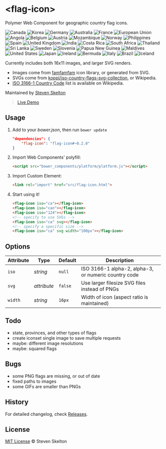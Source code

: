 &lt;flag-icon&gt;
===========

Polymer Web Component for geographic country flag icons.

![Canada](https://raw.githubusercontent.com/stevenrskelton/flag-icon/master/png/ca.png "Canada")
![Korea](https://raw.githubusercontent.com/stevenrskelton/flag-icon/master/png/kr.png "Korea")
![Germany](https://raw.githubusercontent.com/stevenrskelton/flag-icon/master/png/de.png "Germany")
![Australia](https://raw.githubusercontent.com/stevenrskelton/flag-icon/master/png/au.png "Australia")
![France](https://raw.githubusercontent.com/stevenrskelton/flag-icon/master/png/fr.png "France")
![European Union](https://raw.githubusercontent.com/stevenrskelton/flag-icon/master/png/europeanunion.png "European Union")
![Angola](https://raw.githubusercontent.com/stevenrskelton/flag-icon/master/png/ao.png "Angola")
![Belgium](https://raw.githubusercontent.com/stevenrskelton/flag-icon/master/png/be.png "Belgium")
![Austria](https://raw.githubusercontent.com/stevenrskelton/flag-icon/master/png/at.png "Austria")
![Mozambique](https://raw.githubusercontent.com/stevenrskelton/flag-icon/master/png/mz.png "Mozambique")
![Norway](https://raw.githubusercontent.com/stevenrskelton/flag-icon/master/png/no.png "Norway")
![Philippines](https://raw.githubusercontent.com/stevenrskelton/flag-icon/master/png/ph.png "Philippines")
![Spain](https://raw.githubusercontent.com/stevenrskelton/flag-icon/master/png/es.png "Spain")
![United Kingdom](https://raw.githubusercontent.com/stevenrskelton/flag-icon/master/png/gb.png "United Kingdom")
![India](https://raw.githubusercontent.com/stevenrskelton/flag-icon/master/png/in.png "India")
![Costa Rica](https://raw.githubusercontent.com/stevenrskelton/flag-icon/master/png/cr.png "Costa Rica")
![South Africa](https://raw.githubusercontent.com/stevenrskelton/flag-icon/master/png/za.png "South Africa")
![Thailand](https://raw.githubusercontent.com/stevenrskelton/flag-icon/master/png/th.png "Thailand")
![Sri Lanka](https://raw.githubusercontent.com/stevenrskelton/flag-icon/master/png/lk.png "Sri Lanka")
![Sweden](https://raw.githubusercontent.com/stevenrskelton/flag-icon/master/png/se.png "Sweden")
![Slovenia](https://raw.githubusercontent.com/stevenrskelton/flag-icon/master/png/si.png "Slovenia")
![Papua New Guinea](https://raw.githubusercontent.com/stevenrskelton/flag-icon/master/png/pg.png "Papua New Guinea")
![Maldives](https://raw.githubusercontent.com/stevenrskelton/flag-icon/master/png/mv.png "Maldives")
![United States](https://raw.githubusercontent.com/stevenrskelton/flag-icon/master/png/us.png "India")
![Japan](https://raw.githubusercontent.com/stevenrskelton/flag-icon/master/png/jp.png "Japan")
![Ireland](https://raw.githubusercontent.com/stevenrskelton/flag-icon/master/png/ie.png "Ireland")
![Bermuda](https://raw.githubusercontent.com/stevenrskelton/flag-icon/master/png/bm.png "Bermuda")
![Italy](https://raw.githubusercontent.com/stevenrskelton/flag-icon/master/png/it.png "Italy")
![Brazil](https://raw.githubusercontent.com/stevenrskelton/flag-icon/master/png/br.png "Brazil")
![Iceland](https://raw.githubusercontent.com/stevenrskelton/flag-icon/master/png/is.png "Iceland")

Currently includes both 16x11 images, and larger SVG renders.
* Images come from [famfamfam](http://www.famfamfam.com/lab/icons/flags/) icon library, or generated from SVG.
* SVGs come from [koppi/iso-country-flags-svg-collection](https://github.com/koppi/iso-country-flags-svg-collection), or Wikipedia.
* [ISO 3166-1 Country Code](http://en.wikipedia.org/wiki/ISO_3166-1) list is available on Wikipedia.

Maintained by [Steven Skelton](https://github.com/stevenrskelton)

> [Live Demo](http://files.stevenskelton.ca/flag-icon/examples/index.html)

## Usage

1. Add to your _bower.json_, then run ```bower update```

	```json
	"dependencies": {
		"flag-icon": "flag-icon#~0.2.0"
	}
	```

2. Import Web Components' polyfill:

	```html
	<script src="bower_components/platform/platform.js"></script>
	```

3. Import Custom Element:

	```html
	<link rel="import" href="src/flag-icon.html">
	```

4. Start using it!

	```html
	<flag-icon iso="ca"></flag-icon>
	<flag-icon iso="can"></flag-icon>
	<flag-icon iso="124"></flag-icon>
	<!-- specify to use SVGs -->
	<flag-icon iso="ca" svg></flag-icon>
	<!-- specify a specific size -->
	<flag-icon iso="ca" svg width="100px"></flag-icon>
	```

## Options

Attribute			| Type			| Default		| Description
---					| ---			| ---			| ---
`iso`				| *string*		| `null`		| ISO 3166-1 alpha-2, alpha-3, or numeric country code
`svg`				| *attribute*	| `false`		| Use larger filesize SVG files instead of PNGs
`width`				| *string*		| `16px`		| Width of icon (aspect ratio is maintained)

## Todo
- state, provinces, and other types of flags
- create iconset single image to save multiple requests
- maybe: different image resolutions
- maybe: squared flags

## Bugs
- some PNG flags are missing, or out of date
- fixed paths to images
- some GIFs are smaller than PNGs

## History

For detailed changelog, check [Releases](https://github.com/stevenrskelton/flag-icon/releases).

## License

[MIT License](http://opensource.org/licenses/MIT) © Steven Skelton